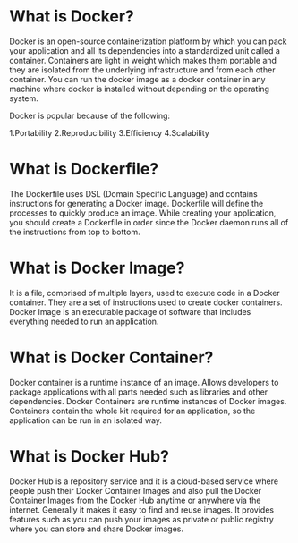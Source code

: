 
# What is Docker?
Docker is an open-source containerization platform by which you can pack your application and all its dependencies into a standardized unit called a container. Containers are light in weight which makes them portable and they are isolated from the underlying infrastructure and from each other container. You can run the docker image as a docker container in any machine where docker is installed without depending on the operating system.

Docker is popular because of the following:

1.Portability
2.Reproducibility
3.Efficiency
4.Scalability

# What is Dockerfile?
The Dockerfile uses DSL (Domain Specific Language) and contains instructions for generating a Docker image. Dockerfile will define the processes to quickly produce an image. While creating your application, you should create a Dockerfile in order since the Docker daemon runs all of the instructions from top to bottom.

# What is Docker Image?
It is a file, comprised of multiple layers, used to execute code in a Docker container. They are a set of instructions used to create docker containers. Docker Image is an executable package of software that includes everything needed to run an application.

# What is Docker Container?
Docker container is a runtime instance of an image. Allows developers to package applications with all parts needed such as libraries and other dependencies. Docker Containers are runtime instances of Docker images. Containers contain the whole kit required for an application, so the application can be run in an isolated way. 

# What is Docker Hub?
Docker Hub is a repository service and it is a cloud-based service where people push their Docker Container Images and also pull the Docker Container Images from the Docker Hub anytime or anywhere via the internet. Generally it makes it easy to find and reuse images. It provides features such as you can push your images as private or public registry where you can store and share Docker images.





